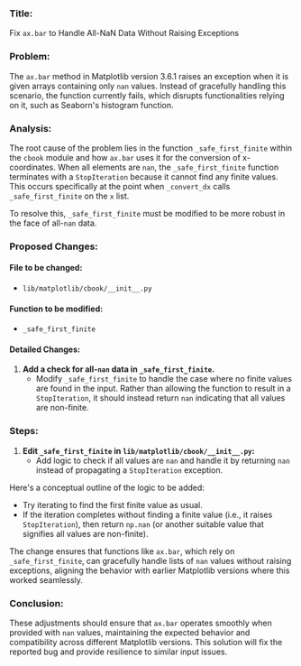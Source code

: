 ### Title:
Fix `ax.bar` to Handle All-NaN Data Without Raising Exceptions

### Problem:
The `ax.bar` method in Matplotlib version 3.6.1 raises an exception when it is given arrays containing only `nan` values. Instead of gracefully handling this scenario, the function currently fails, which disrupts functionalities relying on it, such as Seaborn's histogram function.

### Analysis:
The root cause of the problem lies in the function `_safe_first_finite` within the `cbook` module and how `ax.bar` uses it for the conversion of x-coordinates. When all elements are `nan`, the `_safe_first_finite` function terminates with a `StopIteration` because it cannot find any finite values. This occurs specifically at the point when `_convert_dx` calls `_safe_first_finite` on the `x` list.

To resolve this, `_safe_first_finite` must be modified to be more robust in the face of all-`nan` data.

### Proposed Changes:
#### File to be changed:
- `lib/matplotlib/cbook/__init__.py`

#### Function to be modified:
- `_safe_first_finite`

#### Detailed Changes:
1. **Add a check for all-`nan` data in `_safe_first_finite`.**
   - Modify `_safe_first_finite` to handle the case where no finite values are found in the input. Rather than allowing the function to result in a `StopIteration`, it should instead return `nan` indicating that all values are non-finite.

### Steps:
1. **Edit `_safe_first_finite` in `lib/matplotlib/cbook/__init__.py`:**
   - Add logic to check if all values are `nan` and handle it by returning `nan` instead of propagating a `StopIteration` exception.

Here's a conceptual outline of the logic to be added:
- Try iterating to find the first finite value as usual.
- If the iteration completes without finding a finite value (i.e., it raises `StopIteration`), then return `np.nan` (or another suitable value that signifies all values are non-finite).

The change ensures that functions like `ax.bar`, which rely on `_safe_first_finite`, can gracefully handle lists of `nan` values without raising exceptions, aligning the behavior with earlier Matplotlib versions where this worked seamlessly.

### Conclusion:
These adjustments should ensure that `ax.bar` operates smoothly when provided with `nan` values, maintaining the expected behavior and compatibility across different Matplotlib versions. This solution will fix the reported bug and provide resilience to similar input issues.